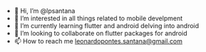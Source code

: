 - 👋 Hi, I’m @lpsantana
- 👀 I’m interested in all things related to mobile develpment
- 🌱 I’m currently learning flutter and android delving into android
- 💞️ I’m looking to collaborate on flutter packages for android
- 📫 How to reach me leonardopontes.santana@gmail.com

<!---
lpsantana/lpsantana is a ✨ special ✨ repository because its `README.md` (this file) appears on your GitHub profile.
You can click the Preview link to take a look at your changes.
--->
